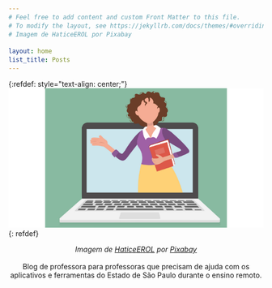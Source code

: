 ```yaml
---
# Feel free to add content and custom Front Matter to this file.
# To modify the layout, see https://jekyllrb.com/docs/themes/#overriding-theme-defaults
# Imagem de HaticeEROL por Pixabay

layout: home
list_title: Posts
---
```

{:refdef: style="text-align: center;"}
![coisadeprofessora](/assets/images/capa.png)
{: refdef}
<figcaption style="text-align: center;">
<figcaption>
<em> Imagem de <a href="https://pixabay.com/pt/users/haticeerol-14967706/" target="_blank">HaticeEROL</a> por <a href="https://pixabay.com" target="_blank">Pixabay</a> </em>
</figcaption>


<br />
Blog de professora para professoras que precisam de ajuda com os aplicativos e ferramentas do Estado de São Paulo durante o ensino remoto.
